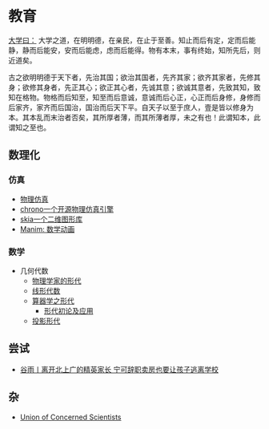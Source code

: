 # 教育

[大学曰：](https://ctext.org/liji/da-xue/zhs)
大学之道，在明明德，在亲民，在止于至善。知止而后有定，定而后能静，静而后能安，安而后能虑，虑而后能得。物有本末，事有终始，知所先后，则近道矣。

古之欲明明德于天下者，先治其国；欲治其国者，先齐其家；欲齐其家者，先修其身；欲修其身者，先正其心；欲正其心者，先诚其意；欲诚其意者，先致其知，致知在格物。物格而后知至，知至而后意诚，意诚而后心正，心正而后身修，身修而后家齐，家齐而后国治，国治而后天下平。自天子以至于庶人，壹是皆以修身为本。其本乱而末治者否矣，其所厚者薄，而其所薄者厚，未之有也！此谓知本，此谓知之至也。

## 数理化
### 仿真
* [物理仿真](https://www.myphysicslab.com/)
* [chrono一个开源物理仿真引擎](https://projectchrono.org/)
* [skia一个二维图形库](https://skia.org/)
* [Manim: 数学动画](https://github.com/ManimCommunity/manim)

### 数学
- 几何代数
  - [物理学家的形代](https://physi.uni-heidelberg.de/~vhollmeier/ga4p/)
  - [线形代数](http://www.faculty.luther.edu/~macdonal/laga/)
  - [算器学之形代](https://geometricalgebra.org/)
    - [形代初论及应用](https://math.mit.edu/~dunkel/Teach/18.S996_2022S)
  - [投影形代](https://projectivegeometricalgebra.org/)

## 尝试
* [谷雨丨离开北上广的精英家长 宁可辞职卖房也要让孩子逃离学校](https://new.qq.com/omn/20191121/20191121A0J4GX00.html)

## 杂
- [Union of Concerned Scientists](https://www.ucsusa.org/)


